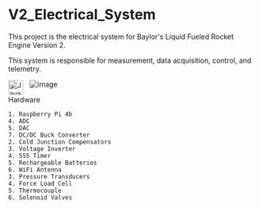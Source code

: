 # V2_Electrical_System
This project is the electrical system for Baylor's Liquid Fueled Rocket Engine Version 2. 

This system is responsible for measurement, data acquisition, control, and telemetry.

<img align="left" alt="Java" width="30px"  style="padding-right:10px;" src="https://github.com/user-attachments/assets/6d497a72-3782-4d06-bbcb-6c12bc6bfab2"/>

![image](https://github.com/user-attachments/assets/6d497a72-3782-4d06-bbcb-6c12bc6bfab2)

Hardware

    1. Raspberry Pi 4b
    4. ADC 
    5. DAC 
    7. DC/DC Buck Converter 
    2. Cold Junction Compensators 
    3. Voltage Inverter
    4. 555 Timer
    5. Rechargeable Batteries
    6. WiFi Antenna
    3. Pressure Transducers 
    4. Force Load Cell 
    5. Thermocouple 
    6. Solenoid Valves




    
